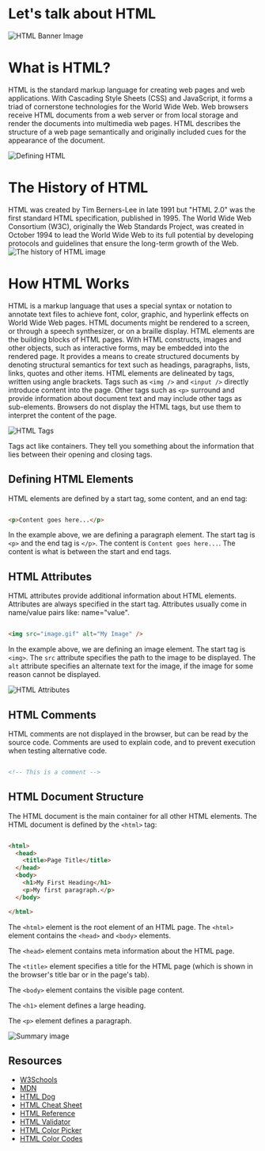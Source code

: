 # Let's talk about HTML
![HTML Banner Image](./assets/Title%20Page.png)

# What is HTML?

HTML is the standard markup language for creating web pages and web applications. With Cascading Style Sheets (CSS) and JavaScript, it forms a triad of cornerstone technologies for the World Wide Web. Web browsers receive HTML documents from a web server or from local storage and render the documents into multimedia web pages. HTML describes the structure of a web page semantically and originally included cues for the appearance of the document.

![Defining HTML](./assets/What%20is%20markuo.png)

# The History of HTML

HTML was created by Tim Berners-Lee in late 1991 but "HTML 2.0" was the first standard HTML specification, published in 1995. The World Wide Web Consortium (W3C), originally the Web Standards Project, was created in October 1994 to lead the World Wide Web to its full potential by developing protocols and guidelines that ensure the long-term growth of the Web.
![The history of HTML image](./assets/History.png)

# How HTML Works

HTML is a markup language that uses a special syntax or notation to annotate text files to achieve font, color, graphic, and hyperlink effects on World Wide Web pages. HTML documents might be rendered to a screen, or through a speech synthesizer, or on a braille display. HTML elements are the building blocks of HTML pages. With HTML constructs, images and other objects, such as interactive forms, may be embedded into the rendered page. It provides a means to create structured documents by denoting structural semantics for text such as headings, paragraphs, lists, links, quotes and other items. HTML elements are delineated by tags, written using angle brackets. Tags such as `<img />` and `<input />` directly introduce content into the page. Other tags such as `<p>` surround and provide information about document text and may include other tags as sub-elements. Browsers do not display the HTML tags, but use them to interpret the content of the page.

![HTML Tags](./assets/HTML%20Elements.png)

Tags act like containers. They tell you something about the information that lies between their opening and closing tags.

## Defining HTML Elements

HTML elements are defined by a start tag, some content, and an end tag:

```html

<p>Content goes here...</p>

```
In the example above, we are defining a paragraph element. The start tag is `<p>` and the end tag is `</p>`. The content is `Content goes here...`. The content is what is between the start and end tags.


## HTML Attributes

HTML attributes provide additional information about HTML elements. Attributes are always specified in the start tag. Attributes usually come in name/value pairs like: name="value".

```html

<img src="image.gif" alt="My Image" />

```
In the example above, we are defining an image element. The start tag is `<img>`. The `src` attribute specifies the path to the image to be displayed. The `alt` attribute specifies an alternate text for the image, if the image for some reason cannot be displayed.

![HTML Attributes](./assets/Attributes.png)

## HTML Comments

HTML comments are not displayed in the browser, but can be read by the source code. Comments are used to explain code, and to prevent execution when testing alternative code.

```html

<!-- This is a comment -->

```

## HTML Document Structure

The HTML document is the main container for all other HTML elements. The HTML document is defined by the `<html>` tag:

```html

<html>
  <head>
    <title>Page Title</title>
  </head>
  <body>
    <h1>My First Heading</h1>
    <p>My first paragraph.</p>
  </body>

</html>

```

The `<html>` element is the root element of an HTML page. The `<html>` element contains the `<head>` and `<body>` elements.

The `<head>` element contains meta information about the HTML page.

The `<title>` element specifies a title for the HTML page (which is shown in the browser's title bar or in the page's tab).

The `<body>` element contains the visible page content.

The `<h1>` element defines a large heading.

The `<p>` element defines a paragraph.


![Summary image](./assets/Free%20Resources%20Page.png)


## Resources

- [W3Schools](https://www.w3schools.com/html/)
- [MDN](https://developer.mozilla.org/en-US/docs/Web/HTML)
- [HTML Dog](https://htmldog.com/guides/html/beginner/)
- [HTML Cheat Sheet](https://websitesetup.org/html5-cheat-sheet/)
- [HTML Reference](https://htmlreference.io/)
- [HTML Validator](https://validator.w3.org/)
- [HTML Color Picker](https://www.w3schools.com/colors/colors_picker.asp)
- [HTML Color Codes](https://htmlcolorcodes.com/)
